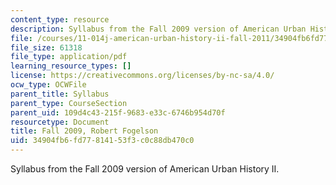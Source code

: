 ```yaml
---
content_type: resource
description: Syllabus from the Fall 2009 version of American Urban History II.
file: /courses/11-014j-american-urban-history-ii-fall-2011/34904fb6fd77814153f3c0c88db470c0_MIT11_014JF11_syllf09.pdf
file_size: 61318
file_type: application/pdf
learning_resource_types: []
license: https://creativecommons.org/licenses/by-nc-sa/4.0/
ocw_type: OCWFile
parent_title: Syllabus
parent_type: CourseSection
parent_uid: 109d4c43-215f-9683-e33c-6746b954d70f
resourcetype: Document
title: Fall 2009, Robert Fogelson
uid: 34904fb6-fd77-8141-53f3-c0c88db470c0
---
```

Syllabus from the Fall 2009 version of American Urban History II.